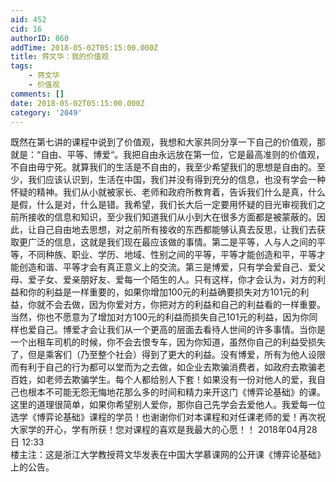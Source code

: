 ```yaml
---
aid: 452
cid: 16
authorID: 860
addTime: 2018-05-02T05:15:00.000Z
title: 蒋文华：我的价值观
tags:
    - 蒋文华
    - 价值观
comments: []
date: 2018-05-02T05:15:00.000Z
category: '2049'
---
```


既然在第七讲的课程中说到了价值观，我想和大家共同分享一下自己的价值观，那就是：“自由、平等、博爱“。我把自由永远放在第一位，它是最高准则的价值观，不自由毋宁死。就算我们的生活是不自由的，我至少希望我们的思想是自由的。至少，我们应该认识到，生活在中国，我们并没有得到充分的信息，也没有学会一种怀疑的精神。我们从小就被家长、老师和政府所教育着，告诉我们什么是真，什么是假，什么是对，什么是错。我希望，我们长大后一定要用怀疑的目光审视我们之前所接收的信息和知识，至少我们知道我们从小到大在很多方面都是被蒙蔽的。因此，让自己自由地去思想，对之前所有接收的东西都能够认真去反思，让我们去获取更广泛的信息，这就是我们现在最应该做的事情。第二是平等，人与人之间的平等，不同种族、职业、学历、地域、性别之间的平等，平等才能创造和平，平等才能创造和谐、平等才会有真正意义上的交流。第三是博爱，只有学会爱自己、爱父母、爱子女、爱亲朋好友、爱每一个陌生的人。只有这样，你才会认为，对方的利益和你的利益是一样重要的，如果你增加100元的利益确要损失对方101元的利益，你就不会去做，因为你爱对方，你把对方的利益和自己的利益看的一样重要。当然，你也不愿意为了增加对方100元的利益而损失自己101元的利益，因为你同样也爱自己。博爱才会让我们从一个更高的层面去看待人世间的许多事情。当你是一个出租车司机的时候，你不会去恨专车，因为你知道，虽然你自己的利益受损失了，但是乘客们（乃至整个社会）得到了更大的利益。没有博爱，所有为他人设限而有利于自己的行为都可以堂而为之去做，如企业去欺骗消费者，如政府去欺骗老百姓，如老师去欺骗学生。每个人都给别人下套！如果没有一份对他人的爱，我自己也根本不可能无怨无悔地花那么多的时间和精力来开这门《博弈论基础》的课。这里的道理很简单，如果你希望别人爱你，那你自己先学会去爱他人。我爱每一位选学《博弈论基础》课程的学员！也谢谢你们对本课程和对任课老师的爱！再次祝大家学的开心，学有所获！您对课程的喜欢是我最大的心愿！！ 2018年04月28日 12:33  
楼主注：这是浙江大学教授蒋文华发表在中国大学慕课网的公开课《博弈论基础》上的公告。
